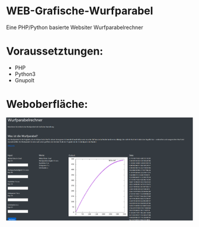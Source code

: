 # WEB-Grafische-Wurfparabel
Eine PHP/Python basierte Websiter Wurfparabelrechner

# Voraussetztungen:
- PHP
- Python3
- Gnupolt

# Weboberfläche: 
![image](img.png)

